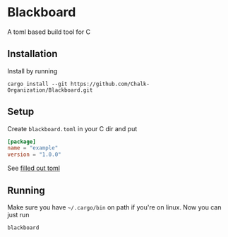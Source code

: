 # Blackboard
A toml based build tool for C

## Installation
Install by running
```
cargo install --git https://github.com/Chalk-Organization/Blackboard.git
```

## Setup
Create `blackboard.toml` in your C dir and put
```toml
[package]
name = "example"
version = "1.0.0"
```
See [filled out toml](./examples/example_proj/blackboard.toml)

## Running
Make sure you have `~/.cargo/bin` on path if you're on linux.
Now you can just run
```
blackboard
```
